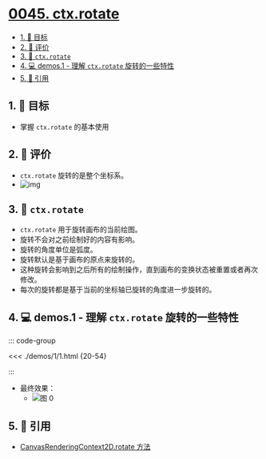 # [0045. ctx.rotate](https://github.com/tnotesjs/TNotes.canvas/tree/main/notes/0045.%20ctx.rotate)

<!-- region:toc -->

- [1. 🎯 目标](#1--目标)
- [2. 🫧 评价](#2--评价)
- [3. 📒 `ctx.rotate`](#3--ctxrotate)
- [4. 💻 demos.1 - 理解 `ctx.rotate` 旋转的一些特性](#4--demos1---理解-ctxrotate-旋转的一些特性)
- [5. 🔗 引用](#5--引用)

<!-- endregion:toc -->

## 1. 🎯 目标

- 掌握 `ctx.rotate` 的基本使用

## 2. 🫧 评价

- `ctx.rotate` 旋转的是整个坐标系。
- ![img](https://cdn.jsdelivr.net/gh/tnotesjs/imgs@main/2025-08-24-21-13-34.png)

## 3. 📒 `ctx.rotate`

- `ctx.rotate` 用于旋转画布的当前绘图。
- 旋转不会对之前绘制好的内容有影响。
- 旋转的角度单位是弧度。
- 旋转默认是基于画布的原点来旋转的。
- 这种旋转会影响到之后所有的绘制操作，直到画布的变换状态被重置或者再次修改。
- 每次的旋转都是基于当前的坐标轴已旋转的角度进一步旋转的。

## 4. 💻 demos.1 - 理解 `ctx.rotate` 旋转的一些特性

::: code-group

<<< ./demos/1/1.html {20-54}

:::

- 最终效果：
  - ![图 0](https://cdn.jsdelivr.net/gh/tnotesjs/imgs@main/2025-08-23-07-36-06.png)

## 5. 🔗 引用

- [CanvasRenderingContext2D.rotate 方法][1]

[1]: https://developer.mozilla.org/en-US/docs/Web/API/CanvasRenderingContext2D/rotate
